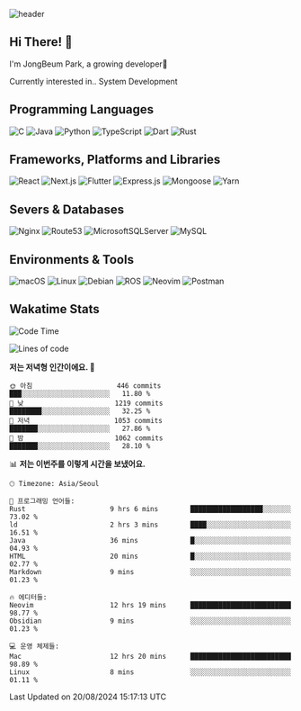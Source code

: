 ![header](https://capsule-render.vercel.app/api?type=waving&color=gradient&height=250&section=header&text=JongBeum%20Park&desc=Welcome%20to%20my%20Github!&fontAlign=66&fontAlignY=35&descAlign=83&descAlignY=55&animation=fadeIn)

## Hi There! 👋
I'm JongBeum Park, a growing developer🌱

Currently interested in.. System Development

## Programming Languages
![C](https://img.shields.io/badge/c-00599C?style=for-the-badge&logo=c&logoColor=white)
![Java](https://img.shields.io/badge/java-ED8B00?style=for-the-badge&logo=openjdk&logoColor=white)
![Python](https://img.shields.io/badge/python-3670A0?style=for-the-badge&logo=python&logoColor=ffdd54)
![TypeScript](https://img.shields.io/badge/typescript-007ACC?style=for-the-badge&logo=typescript&logoColor=white)
![Dart](https://img.shields.io/badge/dart-0175C2?style=for-the-badge&logo=dart&logoColor=white)
![Rust](https://img.shields.io/badge/rust-000000?style=for-the-badge&logo=rust&logoColor=white)

## Frameworks, Platforms and Libraries
![React](https://img.shields.io/badge/react-20232a?style=for-the-badge&logo=react&logoColor=%2361DAFB)
![Next.js](https://img.shields.io/badge/Next.js-000000?style=for-the-badge&logo=Next.js&logoColor=white)
![Flutter](https://img.shields.io/badge/flutter-02569B?style=for-the-badge&logo=flutter&logoColor=white)
![Express.js](https://img.shields.io/badge/express.js-404d59?style=for-the-badge&logo=express&logoColor=%2361DAFB)
![Mongoose](https://img.shields.io/badge/Mongoose-880000?style=for-the-badge&logo=mongoose&logoColor=white)
![Yarn](https://img.shields.io/badge/yarn-2C8EBB?style=for-the-badge&logo=yarn&logoColor=white)

## Severs & Databases
![Nginx](https://img.shields.io/badge/nginx-009639?style=for-the-badge&logo=nginx&logoColor=white)
![Route53](https://img.shields.io/badge/Route53-8c4fff?style=for-the-badge&logo=Amazon%20Route%2053&logoColor=white)
![MicrosoftSQLServer](https://img.shields.io/badge/Microsoft%20SQL%20Sever-CC2927?style=for-the-badge&logo=microsoft%20sql%20server&logoColor=white)
![MySQL](https://img.shields.io/badge/mysql-4479A1?style=for-the-badge&logo=mysql&logoColor=white)

## Environments & Tools
![macOS](https://img.shields.io/badge/-macOS-000000?style=for-the-badge&logo=macOS&logoColor=white)
![Linux](https://img.shields.io/badge/Linux-FCC624?style=for-the-badge&logo=Linux&logoColor=white)
![Debian](https://img.shields.io/badge/Debian-A81D33?style=for-the-badge&logo=Debian&logoColor=white)
![ROS](https://img.shields.io/badge/ROS-22314E?style=for-the-badge&logo=ROS&logoColor=white)
![Neovim](https://img.shields.io/badge/neovim-57A143?style=for-the-badge&logo=Neovim&logoColor=white)
![Postman](https://img.shields.io/badge/Postman-FF6C37?style=for-the-badge&logo=Postman&logoColor=white)

## Wakatime Stats
<!--START_SECTION:waka-->
![Code Time](http://img.shields.io/badge/Code%20Time-2%2C611%20hrs%2052%20mins-blue)

![Lines of code](https://img.shields.io/badge/%EC%A0%80%EB%8A%94%20%EC%97%AC%ED%83%9C%EA%B9%8C%EC%A7%80%20-2.8%20million%20%EC%A4%84%EC%9D%98%20%EC%BD%94%EB%93%9C%EB%A5%BC%20%EC%9E%91%EC%84%B1%ED%96%88%EC%96%B4%EC%9A%94.-blue)

**저는 저녁형 인간이에요. 🦉** 

```text
🌞 아침                     446 commits         ███░░░░░░░░░░░░░░░░░░░░░░   11.80 % 
🌆 낮　                     1219 commits        ████████░░░░░░░░░░░░░░░░░   32.25 % 
🌃 저녁                     1053 commits        ███████░░░░░░░░░░░░░░░░░░   27.86 % 
🌙 밤　                     1062 commits        ███████░░░░░░░░░░░░░░░░░░   28.10 % 
```


📊 **저는 이번주를 이렇게 시간을 보냈어요.** 

```text
🕑︎ Timezone: Asia/Seoul

💬 프로그래밍 언어들: 
Rust                     9 hrs 6 mins        ██████████████████░░░░░░░   73.02 % 
ld                       2 hrs 3 mins        ████░░░░░░░░░░░░░░░░░░░░░   16.51 % 
Java                     36 mins             █░░░░░░░░░░░░░░░░░░░░░░░░   04.93 % 
HTML                     20 mins             █░░░░░░░░░░░░░░░░░░░░░░░░   02.77 % 
Markdown                 9 mins              ░░░░░░░░░░░░░░░░░░░░░░░░░   01.23 % 

🔥 에디터들: 
Neovim                   12 hrs 19 mins      █████████████████████████   98.77 % 
Obsidian                 9 mins              ░░░░░░░░░░░░░░░░░░░░░░░░░   01.23 % 

💻 운영 체제들: 
Mac                      12 hrs 20 mins      █████████████████████████   98.89 % 
Linux                    8 mins              ░░░░░░░░░░░░░░░░░░░░░░░░░   01.11 % 
```


 Last Updated on 20/08/2024 15:17:13 UTC
<!--END_SECTION:waka-->

